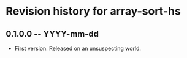 # Revision history for array-sort-hs

## 0.1.0.0 -- YYYY-mm-dd

* First version. Released on an unsuspecting world.
